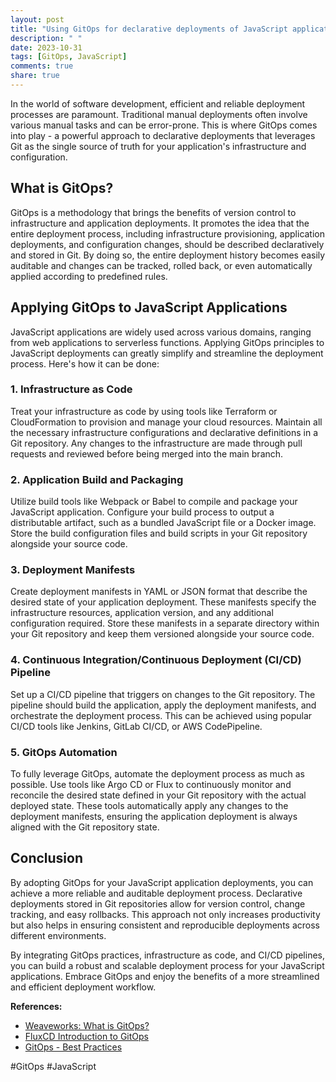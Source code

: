 ```yaml
---
layout: post
title: "Using GitOps for declarative deployments of JavaScript applications"
description: " "
date: 2023-10-31
tags: [GitOps, JavaScript]
comments: true
share: true
---
```


In the world of software development, efficient and reliable deployment processes are paramount. Traditional manual deployments often involve various manual tasks and can be error-prone. This is where GitOps comes into play - a powerful approach to declarative deployments that leverages Git as the single source of truth for your application's infrastructure and configuration.

## What is GitOps?

GitOps is a methodology that brings the benefits of version control to infrastructure and application deployments. It promotes the idea that the entire deployment process, including infrastructure provisioning, application deployments, and configuration changes, should be described declaratively and stored in Git. By doing so, the entire deployment history becomes easily auditable and changes can be tracked, rolled back, or even automatically applied according to predefined rules.

## Applying GitOps to JavaScript Applications

JavaScript applications are widely used across various domains, ranging from web applications to serverless functions. Applying GitOps principles to JavaScript deployments can greatly simplify and streamline the deployment process. Here's how it can be done:

### 1. Infrastructure as Code

Treat your infrastructure as code by using tools like Terraform or CloudFormation to provision and manage your cloud resources. Maintain all the necessary infrastructure configurations and declarative definitions in a Git repository. Any changes to the infrastructure are made through pull requests and reviewed before being merged into the main branch.

### 2. Application Build and Packaging

Utilize build tools like Webpack or Babel to compile and package your JavaScript application. Configure your build process to output a distributable artifact, such as a bundled JavaScript file or a Docker image. Store the build configuration files and build scripts in your Git repository alongside your source code.

### 3. Deployment Manifests

Create deployment manifests in YAML or JSON format that describe the desired state of your application deployment. These manifests specify the infrastructure resources, application version, and any additional configuration required. Store these manifests in a separate directory within your Git repository and keep them versioned alongside your source code.

### 4. Continuous Integration/Continuous Deployment (CI/CD) Pipeline

Set up a CI/CD pipeline that triggers on changes to the Git repository. The pipeline should build the application, apply the deployment manifests, and orchestrate the deployment process. This can be achieved using popular CI/CD tools like Jenkins, GitLab CI/CD, or AWS CodePipeline.

### 5. GitOps Automation

To fully leverage GitOps, automate the deployment process as much as possible. Use tools like Argo CD or Flux to continuously monitor and reconcile the desired state defined in your Git repository with the actual deployed state. These tools automatically apply any changes to the deployment manifests, ensuring the application deployment is always aligned with the Git repository state.

## Conclusion

By adopting GitOps for your JavaScript application deployments, you can achieve a more reliable and auditable deployment process. Declarative deployments stored in Git repositories allow for version control, change tracking, and easy rollbacks. This approach not only increases productivity but also helps in ensuring consistent and reproducible deployments across different environments.

By integrating GitOps practices, infrastructure as code, and CI/CD pipelines, you can build a robust and scalable deployment process for your JavaScript applications. Embrace GitOps and enjoy the benefits of a more streamlined and efficient deployment workflow.

**References:**
- [Weaveworks: What is GitOps?](https://www.weave.works/technologies/gitops/)
- [FluxCD Introduction to GitOps](https://fluxcd.io/docs/introduction/)
- [GitOps - Best Practices](https://www.gitops.tech/) 

<!-- hashtags -->
#GitOps #JavaScript